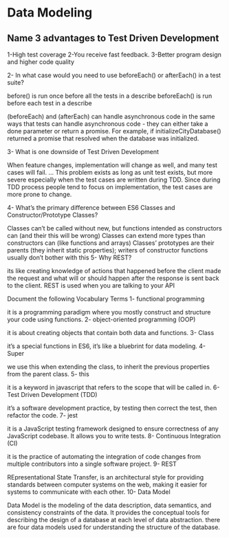 # Data Modeling

## Name 3 advantages to Test Driven Development

1-High test coverage
2-You receive fast feedback.
3-Better program design and higher code quality

2- In what case would you need to use beforeEach() or afterEach() in a test suite?

before() is run once before all the tests in a describe beforeEach() is run before each test in a describe

(beforeEach) and (afterEach) can handle asynchronous code in the same ways that tests can handle asynchronous code - they can either take a done parameter or return a promise. For example, if initializeCityDatabase() returned a promise that resolved when the database was initialized.

3- What is one downside of Test Driven Development

When feature changes, implementation will change as well, and many test cases will fail. … This problem exists as long as unit test exists, but more severe especially when the test cases are written during TDD. Since during TDD process people tend to focus on implementation, the test cases are more prone to change.

4- What’s the primary difference between ES6 Classes and Constructor/Prototype Classes?

Classes can’t be called without new, but functions intended as constructors can (and their this will be wrong)
Classes can extend more types than constructors can (like functions and arrays)
Classes’ prototypes are their parents (they inherit static properties); writers of constructor functions usually don’t bother with this
5- Why REST?

its like creating knowledge of actions that happened before the client made the request and what will or should happen after the response is sent back to the client. REST is used when you are talking to your API

Document the following Vocabulary Terms
1- functional programming

it is a programming paradigm where you mostly construct and structure your code using functions.
2- object-oriented programming (OOP)

it is about creating objects that contain both data and functions.
3- Class

it’s a special functions in ES6, it’s like a bluebrint for data modeling.
4- Super

we use this when extending the class, to inherit the previous properties from the parent class.
5- this

it is a keyword in javascript that refers to the scope that will be called in.
6- Test Driven Development (TDD)

it’s a software development practice, by testing then correct the test, then refactor the code.
7- jest

it is a JavaScript testing framework designed to ensure correctness of any JavaScript codebase. It allows you to write tests.
8- Continuous Integration (CI)

it is the practice of automating the integration of code changes from multiple contributors into a single software project.
9- REST

REpresentational State Transfer, is an architectural style for providing standards between computer systems on the web, making it easier for systems to communicate with each other.
10- Data Model

Data Model is the modeling of the data description, data semantics, and consistency constraints of the data. It provides the conceptual tools for describing the design of a database at each level of data abstraction. there are four data models used for understanding the structure of the database.
